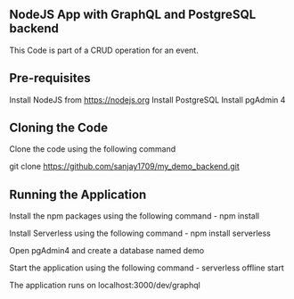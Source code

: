 ## NodeJS App with GraphQL and PostgreSQL backend

This Code is part of a CRUD operation for an event.

## Pre-requisites

Install NodeJS from https://nodejs.org
Install PostgreSQL
Install pgAdmin 4

## Cloning the Code

Clone the code using the following command

git clone https://github.com/sanjay1709/my_demo_backend.git

## Running the Application

Install the npm packages using the following command - npm install

Install Serverless using the following command - npm install serverless

Open pgAdmin4 and create a database named demo

Start the application using the following command - serverless offline start

The application runs on localhost:3000/dev/graphql
